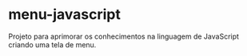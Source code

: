 # menu-javascript
Projeto para aprimorar os conhecimentos na linguagem de JavaScript criando uma tela de menu.
